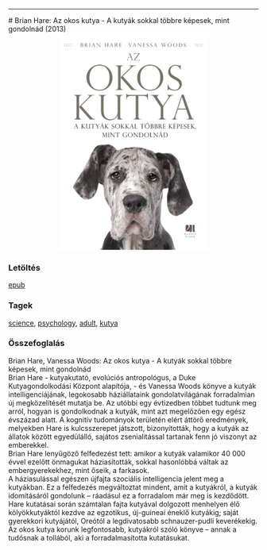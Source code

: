 <hr/>
# <a name="id_1724">Brian Hare: Az okos kutya - A kutyák sokkal többre képesek, mint gondolnád (2013)</a>
<center><img src="https://github.com/BercziSandor/calibre_lib/raw/main/main/Brian%20Hare/Az%20okos%20kutya%20-%20A%20kutyak%20sokkal%20tob%20%281724%29/cover.jpg" alt="cover" width="300"/></center>

### Letöltés
[epub](https://github.com/BercziSandor/calibre_lib/raw/main/main/Brian%20Hare/Az%20okos%20kutya%20-%20A%20kutyak%20sokkal%20tob%20%281724%29/Az%20okos%20kutya%20-%20A%20kutyak%20sokkal%20-%20Brian%20Hare.epub)

### Tagek
[science](https://github.com/berczisandor/calibre_lib/blob/main/main/_tags/science.md), [psychology](https://github.com/berczisandor/calibre_lib/blob/main/main/_tags/psychology.md), [adult](https://github.com/berczisandor/calibre_lib/blob/main/main/_tags/adult.md), [kutya](https://github.com/berczisandor/calibre_lib/blob/main/main/_tags/kutya.md)

### Összefoglalás
<div>
<p>Brian Hare, Vanessa Woods: Az okos kutya - A kutyák sokkal többre képesek, mint gondolnád<br>Brian Hare - kutyakutató, evolúciós antropológus, a Duke Kutyagondolkodási Központ alapítója, - és Vanessa Woods könyve a kutyák intelligenciájának, legokosabb háziállataink gondolatvilágának forradalmian új megközelítését mutatja be. Az utóbbi egy évtizedben többet tudtunk meg arról, hogyan is gondolkodnak a kutyák, mint azt megelőzően egy egész évszázad alatt. A kognitív tudományok területén elért áttörő eredmények, melyekben Hare is kulcsszerepet játszott, bizonyították, hogy a kutyák az állatok között egyedülálló, sajátos zsenialitással tartanak fenn jó viszonyt az emberekkel.<br>Brian Hare lenyűgöző felfedezést tett: amikor a kutyák valamikor 40 000 évvel ezelőtt önmagukat háziasították, sokkal hasonlóbbá váltak az embergyerekekhez, mint őseik, a farkasok.<br>A háziasulással egészen újfajta szociális intelligencia jelent meg a kutyákban. Ez a felfedezés megváltoztat mindent, amit a kutyákról, a kutyák idomításáról gondolunk – ráadásul ez a forradalom már meg is kezdődött.<br>Hare kutatásai során számtalan fajta kutyával dolgozott menhelyen élő kölyökkutyáktól kezdve az egzotikus, új-guineai éneklő kutyákig; saját gyerekkori kutyájától, Oreótól a legdivatosabb schnauzer-pudli keverékekig. Az okos kutya korunk legfontosabb, kutyákról szóló könyve – annak a tudósnak a tollából, aki a forradalmasította kutatásukat.</p></div>


